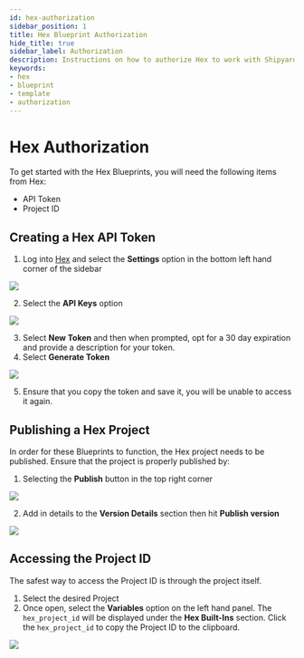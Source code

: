 ```yaml
---
id: hex-authorization
sidebar_position: 1
title: Hex Blueprint Authorization
hide_title: true
sidebar_label: Authorization
description: Instructions on how to authorize Hex to work with Shipyard's low-code Hex templates.
keywords:
- hex
- blueprint
- template
- authorization
---
```


# Hex Authorization
To get started with the Hex Blueprints, you will need the following items from Hex:

- API Token
- Project ID

## Creating a Hex API Token
1. Log into [Hex](https://hex.tech/) and select the **Settings** option in the bottom left hand corner of the sidebar

![](https://cdn.sanity.io/images/2xyydva6/production/9bbe0a2b17adb2508e4edc0871081c5c9a4245b2-1675x759.png?w=450)

2. Select the **API Keys** option

![](https://cdn.sanity.io/images/2xyydva6/production/d2dd6678f12eb1d47ba25ea488439a252b682bba-1322x465.png?w=450)

3. Select **New Token** and then when prompted, opt for a 30 day expiration and provide a description for your token.
4. Select **Generate Token**

![](https://cdn.sanity.io/images/2xyydva6/production/1bfbe82a3873f2f362c40c06e24614f21732a347-637x224.png?w=450)

5. Ensure that you copy the token and save it, you will be unable to access it again.

## Publishing a Hex Project
In order for these Blueprints to function, the Hex project needs to be published. Ensure that the project is properly published by:

1. Selecting the **Publish** button in the top right corner

![](https://cdn.sanity.io/images/2xyydva6/production/30aee84109164431a45fbf3f0ab73ada49da9941-1519x784.png?w=450)

2. Add in details to the **Version Details** section then hit **Publish version**

![](https://cdn.sanity.io/images/2xyydva6/production/a006e2b44fa11a5a66fc389cd11f6af9273565a1-275x466.png?w=450)

## Accessing the Project ID
The safest way to access the Project ID is through the project itself. 
1. Select the desired Project
2. Once open, select the **Variables** option on the left hand panel. The `hex_project_id` will be displayed under the **Hex Built-Ins** section. Click the `hex_project_id` to copy the Project ID to the clipboard. 

![](https://cdn.sanity.io/images/2xyydva6/production/1e9a92403ecf3c87e0d5427b59df713846500197-1778x749.png?w=450)
